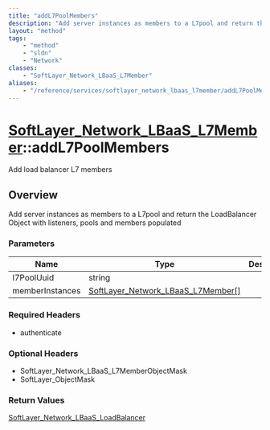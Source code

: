 ```yaml
---
title: "addL7PoolMembers"
description: "Add server instances as members to a L7pool and return the LoadBalancer Object with listeners, pools and members populat... "
layout: "method"
tags:
    - "method"
    - "sldn"
    - "Network"
classes:
    - "SoftLayer_Network_LBaaS_L7Member"
aliases:
    - "/reference/services/softlayer_network_lbaas_l7member/addL7PoolMembers"
---
```

# [SoftLayer_Network_LBaaS_L7Member](/reference/services/SoftLayer_Network_LBaaS_L7Member)::addL7PoolMembers

Add load balancer L7 members


## Overview 
Add server instances as members to a L7pool and return the LoadBalancer Object with listeners, pools and members populated 

### Parameters 
|Name | Type | Description |
| --- | --- | --- |
|l7PoolUuid| string| |
|memberInstances| <a href='/reference/datatypes/SoftLayer_Network_LBaaS_L7Member'>SoftLayer_Network_LBaaS_L7Member[] </a>| |


### Required Headers
* authenticate

### Optional Headers
* SoftLayer_Network_LBaaS_L7MemberObjectMask
* SoftLayer_ObjectMask

### Return Values
<a href='/reference/datatypes/SoftLayer_Network_LBaaS_LoadBalancer'>SoftLayer_Network_LBaaS_LoadBalancer </a>

